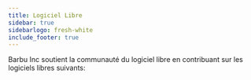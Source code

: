 ```yaml
---
title: Logiciel Libre
sidebar: true
sidebarlogo: fresh-white
include_footer: true
---
```


Barbu Inc soutient la communauté du logiciel libre en contribuant sur les logiciels libres suivants:

